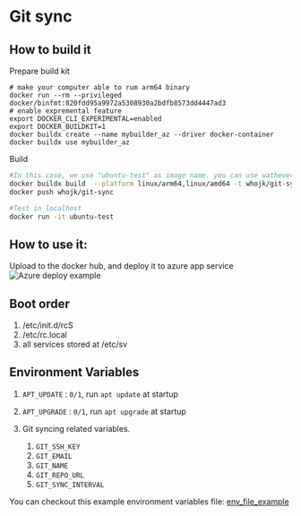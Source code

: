 # Git sync

## How to build it

Prepare build kit
```
# make your computer able to rum arm64 binary
docker run --rm --privileged docker/binfmt:820fdd95a9972a5308930a2bdfb8573dd4447ad3
# enable expremental feature
export DOCKER_CLI_EXPERIMENTAL=enabled
export DOCKER_BUILDKIT=1
docker buildx create --name mybuilder_az --driver docker-container
docker buildx use mybuilder_az
```

Build
```bash
#In this case, we use "ubuntu-test" as image name. you can use wathever you want.
docker buildx build  --platform linux/arm64,linux/amd64 -t whojk/git-sync . --output="type=docker"
docker push whojk/git-sync

#Test in localhost
docker run -it ubuntu-test
```

## How to use it:
Upload to the docker hub, and deploy it to azure app service
![Azure deploy example](https://i.imgur.com/uox9lwO.png)

## Boot order
1. /etc/init.d/rcS
2. /etc/rc.local
3. all services stored at /etc/sv

## Environment Variables

1. `APT_UPDATE` : `0/1`, run `apt update` at startup
1. `APT_UPGRADE` : `0/1`, run `apt upgrade` at startup

1. Git syncing related variables.
    1. `GIT_SSH_KEY`
    1. `GIT_EMAIL` 
    1. `GIT_NAME` 
    1. `GIT_REPO_URL` 
    1. `GIT_SYNC_INTERVAL`


You can checkout this example environment variables file: [env_file_example](env_file_example)